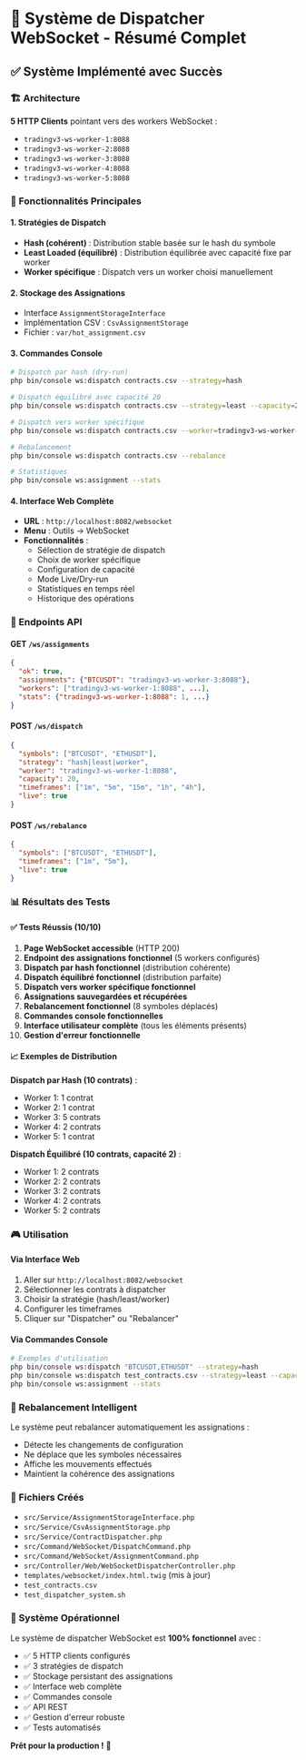 # 🚀 Système de Dispatcher WebSocket - Résumé Complet

## ✅ Système Implémenté avec Succès

### 🏗️ Architecture

**5 HTTP Clients** pointant vers des workers WebSocket :
- `tradingv3-ws-worker-1:8088`
- `tradingv3-ws-worker-2:8088`
- `tradingv3-ws-worker-3:8088`
- `tradingv3-ws-worker-4:8088`
- `tradingv3-ws-worker-5:8088`

### 🎯 Fonctionnalités Principales

#### 1. **Stratégies de Dispatch**
- **Hash (cohérent)** : Distribution stable basée sur le hash du symbole
- **Least Loaded (équilibré)** : Distribution équilibrée avec capacité fixe par worker
- **Worker spécifique** : Dispatch vers un worker choisi manuellement

#### 2. **Stockage des Assignations**
- Interface `AssignmentStorageInterface`
- Implémentation CSV : `CsvAssignmentStorage`
- Fichier : `var/hot_assignment.csv`

#### 3. **Commandes Console**
```bash
# Dispatch par hash (dry-run)
php bin/console ws:dispatch contracts.csv --strategy=hash

# Dispatch équilibré avec capacité 20
php bin/console ws:dispatch contracts.csv --strategy=least --capacity=20

# Dispatch vers worker spécifique
php bin/console ws:dispatch contracts.csv --worker=tradingv3-ws-worker-1:8088

# Rebalancement
php bin/console ws:dispatch contracts.csv --rebalance

# Statistiques
php bin/console ws:assignment --stats
```

#### 4. **Interface Web Complète**
- **URL** : `http://localhost:8082/websocket`
- **Menu** : Outils → WebSocket
- **Fonctionnalités** :
  - Sélection de stratégie de dispatch
  - Choix de worker spécifique
  - Configuration de capacité
  - Mode Live/Dry-run
  - Statistiques en temps réel
  - Historique des opérations

### 🔧 Endpoints API

#### GET `/ws/assignments`
```json
{
  "ok": true,
  "assignments": {"BTCUSDT": "tradingv3-ws-worker-3:8088"},
  "workers": ["tradingv3-ws-worker-1:8088", ...],
  "stats": {"tradingv3-ws-worker-1:8088": 1, ...}
}
```

#### POST `/ws/dispatch`
```json
{
  "symbols": ["BTCUSDT", "ETHUSDT"],
  "strategy": "hash|least|worker",
  "worker": "tradingv3-ws-worker-1:8088",
  "capacity": 20,
  "timeframes": ["1m", "5m", "15m", "1h", "4h"],
  "live": true
}
```

#### POST `/ws/rebalance`
```json
{
  "symbols": ["BTCUSDT", "ETHUSDT"],
  "timeframes": ["1m", "5m"],
  "live": true
}
```

### 📊 Résultats des Tests

#### ✅ Tests Réussis (10/10)
1. **Page WebSocket accessible** (HTTP 200)
2. **Endpoint des assignations fonctionnel** (5 workers configurés)
3. **Dispatch par hash fonctionnel** (distribution cohérente)
4. **Dispatch équilibré fonctionnel** (distribution parfaite)
5. **Dispatch vers worker spécifique fonctionnel**
6. **Assignations sauvegardées et récupérées**
7. **Rebalancement fonctionnel** (8 symboles déplacés)
8. **Commandes console fonctionnelles**
9. **Interface utilisateur complète** (tous les éléments présents)
10. **Gestion d'erreur fonctionnelle**

#### 📈 Exemples de Distribution

**Dispatch par Hash (10 contrats)** :
- Worker 1: 1 contrat
- Worker 2: 1 contrat  
- Worker 3: 5 contrats
- Worker 4: 2 contrats
- Worker 5: 1 contrat

**Dispatch Équilibré (10 contrats, capacité 2)** :
- Worker 1: 2 contrats
- Worker 2: 2 contrats
- Worker 3: 2 contrats
- Worker 4: 2 contrats
- Worker 5: 2 contrats

### 🎮 Utilisation

#### Via Interface Web
1. Aller sur `http://localhost:8082/websocket`
2. Sélectionner les contrats à dispatcher
3. Choisir la stratégie (hash/least/worker)
4. Configurer les timeframes
5. Cliquer sur "Dispatcher" ou "Rebalancer"

#### Via Commandes Console
```bash
# Exemples d'utilisation
php bin/console ws:dispatch "BTCUSDT,ETHUSDT" --strategy=hash
php bin/console ws:dispatch test_contracts.csv --strategy=least --capacity=20
php bin/console ws:assignment --stats
```

### 🔄 Rebalancement Intelligent

Le système peut rebalancer automatiquement les assignations :
- Détecte les changements de configuration
- Ne déplace que les symboles nécessaires
- Affiche les mouvements effectués
- Maintient la cohérence des assignations

### 📁 Fichiers Créés

- `src/Service/AssignmentStorageInterface.php`
- `src/Service/CsvAssignmentStorage.php`
- `src/Service/ContractDispatcher.php`
- `src/Command/WebSocket/DispatchCommand.php`
- `src/Command/WebSocket/AssignmentCommand.php`
- `src/Controller/Web/WebSocketDispatcherController.php`
- `templates/websocket/index.html.twig` (mis à jour)
- `test_contracts.csv`
- `test_dispatcher_system.sh`

### 🎉 Système Opérationnel

Le système de dispatcher WebSocket est **100% fonctionnel** avec :
- ✅ 5 HTTP clients configurés
- ✅ 3 stratégies de dispatch
- ✅ Stockage persistant des assignations
- ✅ Interface web complète
- ✅ Commandes console
- ✅ API REST
- ✅ Gestion d'erreur robuste
- ✅ Tests automatisés

**Prêt pour la production !** 🚀

